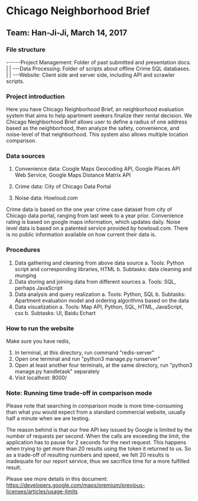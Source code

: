 # Chicago Neighborhood Brief

## Team: Han-Ji-Ji, March 14, 2017

### File structure

------Project Management: Folder of past submitted and presentation docs.
  |
  |
   ---Data Processing: Folder of scripts about offline Crime SQL databases.
  |
  |
   ---Website: Client side and server side, including API and scrawler scripts.

### Project introduction

Here you have Chicago Neighborhood Brief, an neighborhood evaluation system that aims to help apartment seekers finalize their rental decision. We  Chicago Neighborhood Brief allows user to define a radius of one address based as the neighborhood, then analyze the safety, convenience, and noise-level of that neighborhood. This system also allows multiple location comparison.

### Data sources

1. Convenience data: Coogle Maps Geocoding API, Google Places API Web Service, Google Maps Distance Matrix API

2. Crime data: City of Chicago Data Portal

3. Noise data: Howloud.com

Crime data is based on the one year crime case dataset from city of Chicago data portal, ranging from last week to a year prior. Convenience rating is based on google maps information, which updates daily. Noise level data is based on a patented service provided by howloud.com. There is no public information available on how current their data is.


### Procedures

1. Data gathering and cleaning from above data source
a. Tools: Python script and corresponding libraries, HTML
b. Subtasks: data cleaning and munging
2. Data storing and joining data from different sources
a. Tools: SQL, perhaps JavaScript
3. Data analysis and query realization
a. Tools: Python, SQL
b. Subtasks: Apartment evaluation model and ordering algorithms based on the data
4. Data visualization
a. Tools: Map API, Python, SQL, HTML, JavaScript, css
b. Subtasks: UI, Baidu Echart


### How to run the website

Make sure you have redis,
1. In terminal, at this directory, run command "redis-server"
2. Open one terminal and run "python3 manage.py runserver"
3. Open at least another four terminals, at the same directory, run "python3 manage.py handletask" separately
4. Visit localhost: 8000/

### Note: Running time trade-off in comparison mode

Please note that searching in comparison mode is more time-consuming than what you would expect from a standard commercial website, usually half a minute when we are testing.

The reason behind is that our free API key issued by Google is limited by the number of requests per second. When the calls are exceeding the limit, the application has to pause for 2 seconds for the next request. This happens when trying to get more than 20 results using the token it returned to us. So as a trade-off of resulting numbers and speed, we felt 20 results is inadequate for our report service, thus we sacrifice time for a more fulfilled result.

Please see more details in this document:
https://developers.google.com/maps/premium/previous-licenses/articles/usage-limits


